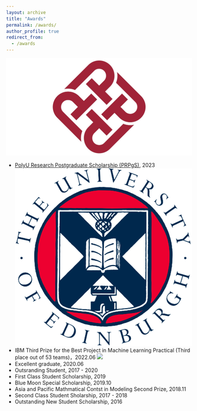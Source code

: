 ```yaml
---
layout: archive
title: "Awards"
permalink: /awards/
author_profile: true
redirect_from:
  - /awards
---
```

![](/images/polyu_logo.jpg)
+ [PolyU Research Postgraduate Scholarship (PRPgS)](https://www.polyu.edu.hk/comp/study/research-postgraduate-programme/phd-and-mphil-in-computing/), 2023
![](/images/uoe_log.png)
+ IBM Third Prize for the Best Project in Machine Learning Practical (Third place out of 53 teams)，2022.06
![](/images/whu_log.png)
+ Excellent graduate, 2020.06
+ Outsranding Student, 2017 - 2020
+ First Class Student Scholarship, 2019
+ Blue Moon Special Scholarship, 2019.10
+ Asia and Pacific Mathmatical Contst in Modeling Second Prize, 2018.11
+ Second Class Student Sholarship, 2017 - 2018
+ Outstanding New Student Scholarship, 2016
